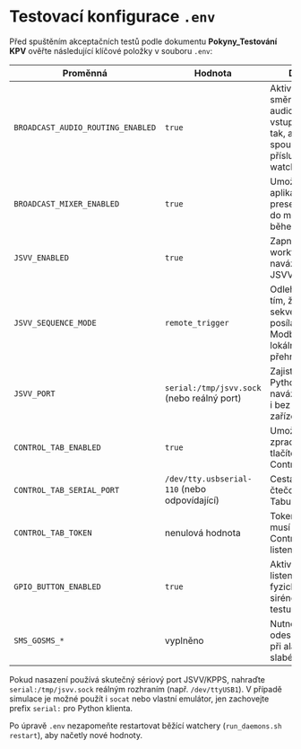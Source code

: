 # Testovací konfigurace `.env`

Před spuštěním akceptačních testů podle dokumentu **Pokyny_Testování KPV** ověřte následující klíčové položky v souboru `.env`:

| Proměnná | Hodnota | Důvod |
|----------|---------|-------|
| `BROADCAST_AUDIO_ROUTING_ENABLED` | `true` | Aktivuje směrování audio vstupů/výstupů tak, aby se spouštěly příslušné watchery. |
| `BROADCAST_MIXER_ENABLED` | `true` | Umožní aplikaci vysílat preset příkazy do mixéru během testů. |
| `JSVV_ENABLED` | `true` | Zapne veškeré workflow navázané na JSVV zprávy. |
| `JSVV_SEQUENCE_MODE` | `remote_trigger` | Odlehčí testům tím, že JSVV sekvence posílá přes Modbus místo lokálního přehrávání. |
| `JSVV_PORT` | `serial:/tmp/jsvv.sock` (nebo reálný port) | Zajistí, že Python listener naváže spojení i bez fyzického zařízení. |
| `CONTROL_TAB_ENABLED` | `true` | Umožňuje zpracování tlačítek na Control Tabu. |
| `CONTROL_TAB_SERIAL_PORT` | `/dev/tty.usbserial-110` (nebo odpovídající) | Cesta ke čtečce Control Tabu. |
| `CONTROL_TAB_TOKEN` | nenulová hodnota | Token, který musí posílat Control Tab listener. |
| `GPIO_BUTTON_ENABLED` | `true` | Aktivuje listener pro fyzické tlačítko sirénového testu. |
| `SMS_GOSMS_*` | vyplněno | Nutné pro odeslání SMS při alarmu slabé baterie. |

Pokud nasazení používá skutečný sériový port JSVV/KPPS, nahraďte `serial:/tmp/jsvv.sock` reálným rozhraním (např. `/dev/ttyUSB1`). V případě simulace je možné použít i `socat` nebo vlastní emulátor, jen zachovejte prefix `serial:` pro Python klienta.

Po úpravě `.env` nezapomeňte restartovat běžící watchery (`run_daemons.sh restart`), aby načetly nové hodnoty.
